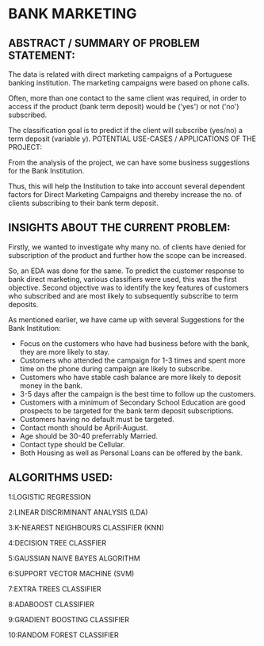 # BANK MARKETING

## ABSTRACT / SUMMARY OF PROBLEM STATEMENT:

The data is related with direct marketing campaigns of a Portuguese banking institution. The marketing campaigns were based on phone calls.

Often, more than one contact to the same client was required, in order to access if the product (bank term deposit) would be ('yes') or not ('no') subscribed.

The classification goal is to predict if the client will subscribe (yes/no) a term deposit (variable y).
POTENTIAL USE-CASES / APPLICATIONS OF THE PROJECT:

From the analysis of the project, we can have some business suggestions for the Bank Institution.

Thus, this will help the Institution to take into account several dependent factors for Direct Marketing Campaigns and thereby increase the no. of clients subscribing to their bank term deposit.

## INSIGHTS ABOUT THE CURRENT PROBLEM:

Firstly, we wanted to investigate why many no. of clients have denied for subscription of the product and further how the scope can be increased.

So, an EDA was done for the same. To predict the customer response to bank direct marketing, various classifiers were used, this was the first objective. Second objective was to identify the key features of customers who subscribed and are most likely to subsequently subscribe to term deposits.

As mentioned earlier, we have came up with several Suggestions for the Bank Institution:

* Focus on the customers who have had business before with the bank, they are more likely to stay.
* Customers who attended the campaign for 1-3 times and spent more time on the phone during campaign are likely to subscribe.
* Customers who have stable cash balance are more likely to deposit money in the bank.
* 3-5 days after the campaign is the best time to follow up the customers.
* Customers with a minimum of Secondary School Education are good prospects to be targeted for the bank term deposit subscriptions.
* Customers having no default must be targeted.
* Contact month should be April-August.
* Age should be 30-40 preferrably Married.
* Contact type should be Cellular.
* Both Housing as well as Personal Loans can be offered by the bank.

## ALGORITHMS USED:

1:LOGISTIC REGRESSION

2:LINEAR DISCRIMINANT ANALYSIS (LDA)

3:K-NEAREST NEIGHBOURS CLASSIFIER (KNN)

4:DECISION TREE CLASSFIER

5:GAUSSIAN NAIVE BAYES ALGORITHM

6:SUPPORT VECTOR MACHINE (SVM)

7:EXTRA TREES CLASSIFIER

8:ADABOOST CLASSIFIER

9:GRADIENT BOOSTING CLASSIFIER

10:RANDOM FOREST CLASSIFIER
